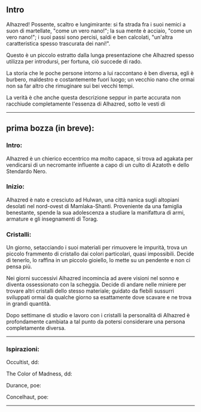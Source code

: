 ## Intro

Alhazred! Possente, scaltro e lungimirante: 
si fa strada fra i suoi nemici a suon di martellate, "come un vero nano!";
la sua mente è acciaio, "come un vero nano!";
i suoi passi sono percisi, saldi e ben calcolati, "un'altra caratteristica spesso trascurata dei nani!".

Questo è un piccolo estratto dalla lunga presentazione che Alhazred spesso utilizza per introdursi, per fortuna, ciò succede di rado.

La storia che le poche persone intorno a lui raccontano è ben diversa, egli è burbero, maldestro e costantemente fuori luogo; un vecchio nano che ormai non sa far altro che rimuginare sui bei vecchi tempi.

La verità è che anche questa descrizione seppur in parte accurata non racchiude completamente l'essenza di Alhazred, 
sotto le vesti di 


---

## prima bozza (in breve):

### Intro:
Alhazred è un chierico eccentrico ma molto capace, si trova ad agakata per vendicarsi di un necromante influente a capo di un culto di Azatoth e dello Stendardo Nero. 

### Inizio:
Alhazred è nato e cresciuto ad Hulwan, una città nanica sugli altopiani desolati nel nord-ovest di Mamlaka-Shanti.
Proveniente da una famiglia benestante, spende la sua adolescenza a studiare la manifattura di armi, armature e gli insegnamenti di Torag. 

### Cristalli:

Un giorno, setacciando i suoi materiali per rimuovere le impurità, trova un piccolo frammento di cristallo dai colori particolari, quasi impossibili. Decide di tenerlo, lo raffina in un piccolo gioiello, lo mette su un pendente e non ci pensa più.

Nei giorni successivi Alhazred incomincia ad avere visioni nel sonno e diventa ossessionato con la scheggia.
Decide di andare nelle miniere per trovare altri cristalli dello stesso materiale; guidato da flebili sussurri sviluppati ormai da qualche giorno sa esattamente dove scavare e ne trova in grandi quantità.

Dopo settimane di studio e lavoro con i cristalli la personalità di Alhazred è profondamente cambiata a tal punto da potersi considerare una persona completamente diversa.




---

### Ispirazioni:

Occultist, dd:


The Color of Madness, dd:


Durance, poe:


Concelhaut, poe:

---






